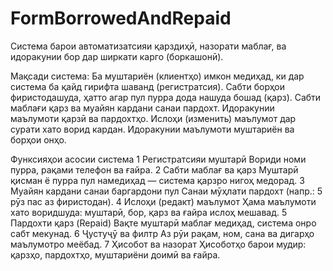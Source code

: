 # FormBorrowedAndRepaid

Система барои автоматизатсияи қарздиҳӣ, назорати маблағ, ва идоракунии бор дар ширкати карго (боркашонӣ).

Мақсади система:
Ба муштариён (клиентҳо) имкон медиҳад, ки дар система ба қайд гирифта шаванд (регистратсия).
Сабти борҳои фиристодашуда, ҳатто агар пул пурра дода нашуда бошад (қарз).
Сабти маблағи қарз ва муайян кардани санаи пардохт.
Идоракунии маълумоти қарзӣ ва пардохтҳо.
Ислоҳи (изменить) маълумот дар сурати хато ворид кардан.
Идоракунии маълумоти муштариён ва борҳои онҳо.

Функсияҳои асосии система
1	Регистратсияи муштарӣ	Вориди номи пурра, рақами телефон ва ғайра.
2	Сабти маблағ ва қарз	Муштарӣ қисман ё пурра пул намедиҳад — система қарзро нигоҳ медорад.
3	Муайян кардани санаи баргардони пул	Санаи мӯҳлати пардохт (напр.: 5 рӯз пас аз фиристодан).
4	Ислоҳи (редакт) маълумот	Ҳама маълумоти хато воридшуда: муштарӣ, бор, қарз ва ғайра ислоҳ мешавад.
5	Пардохти қарз (Repaid)	Вақте муштарӣ маблағ медиҳад, система онро сабт мекунад.
6	Ҷустуҷӯ ва филтр	Аз рӯи рақам, ном, сана ва дигарҳо маълумотро меёбад.
7	Ҳисобот ва назорат	Ҳисоботҳо барои мудир: қарзҳо, пардохтҳо, муштариёни доимӣ ва ғайра.